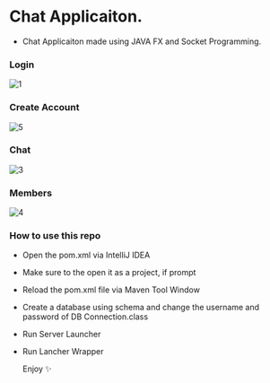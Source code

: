 # Chat Applicaiton.

* Chat Applicaiton made using JAVA FX and Socket Programming.

### Login

![1](https://github.com/malintha-induwara/chat-app/assets/60071404/0309427e-d15f-4af1-b594-0d91265561f2)

### Create Account

![5](https://github.com/malintha-induwara/chat-app/assets/60071404/f9984146-2b9b-469a-b0ca-77f84a7759e3)


### Chat
![3](https://github.com/malintha-induwara/chat-app/assets/60071404/6560f6a7-38f5-48e9-8520-7cdaee18c62a)


### Members
![4](https://github.com/malintha-induwara/chat-app/assets/60071404/da6aeed0-c00a-449c-8fc5-04f464155f69)

### How to use this repo
* Open the pom.xml via IntelliJ IDEA
* Make sure to the open it as a project, if prompt
* Reload the pom.xml file via Maven Tool Window
* Create a database using schema and change the username and password of DB Connection.class
* Run Server Launcher
* Run Lancher Wrapper

  Enjoy ✨
